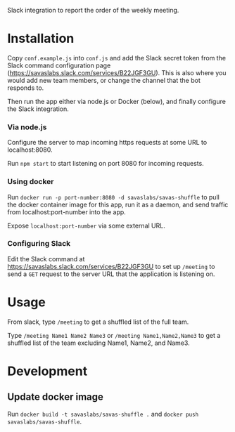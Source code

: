 Slack integration to report the order of the weekly meeting.

# Installation

Copy `conf.example.js` into `conf.js` and add the Slack secret token from the Slack command configuration page (https://savaslabs.slack.com/services/B22JGF3GU). This is also where you would add new team members, or change the channel that the bot responds to.

Then run the app either via node.js or Docker (below), and finally configure the Slack integration.

### Via node.js

Configure the server to map incoming https requests at some URL to localhost:8080.

Run `npm start` to start listening on port 8080 for incoming requests.

### Using docker

Run `docker run -p port-number:8080 -d savaslabs/savas-shuffle` to pull the docker container image for this app, run it as a daemon, and send traffic from localhost:port-number into the app.

Expose `localhost:port-number` via some external URL.

### Configuring Slack

Edit the Slack command at https://savaslabs.slack.com/services/B22JGF3GU to set up `/meeting` to send a `GET` request to the server URL that the application is listening on.

# Usage

From slack, type `/meeting` to get a shuffled list of the full team.

Type `/meeting Name1 Name2 Name3` or `/meeting Name1,Name2,Name3` to get a shuffled list of the team excluding Name1, Name2, and Name3.

# Development

## Update docker image

Run `docker build -t savaslabs/savas-shuffle .` and `docker push savaslabs/savas-shuffle`.
